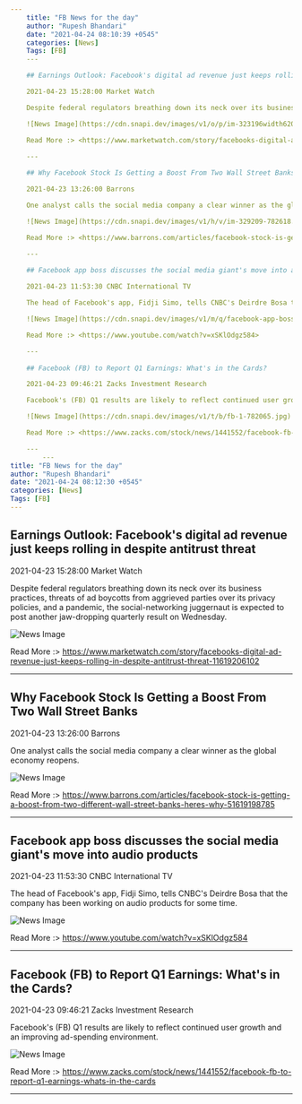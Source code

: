 ```yaml
---
    title: "FB News for the day"
    author: "Rupesh Bhandari"
    date: "2021-04-24 08:10:39 +0545"
    categories: [News]
    Tags: [FB]
    ---

    ## Earnings Outlook: Facebook's digital ad revenue just keeps rolling in despite antitrust threat

    2021-04-23 15:28:00 Market Watch

    Despite federal regulators breathing down its neck over its business practices, threats of ad boycotts from aggrieved parties over its privacy policies, and a pandemic, the social-networking juggernaut is expected to post another jaw-dropping quarterly result on Wednesday.

    ![News Image](https://cdn.snapi.dev/images/v1/o/p/im-323196width620size1420643729189789-782779.jpg)

    Read More :> <https://www.marketwatch.com/story/facebooks-digital-ad-revenue-just-keeps-rolling-in-despite-antitrust-threat-11619206102>

    ---
        
    ## Why Facebook Stock Is Getting a Boost From Two Wall Street Banks

    2021-04-23 13:26:00 Barrons

    One analyst calls the social media company a clear winner as the global economy reopens.

    ![News Image](https://cdn.snapi.dev/images/v1/h/v/im-329209-782618.jpg)

    Read More :> <https://www.barrons.com/articles/facebook-stock-is-getting-a-boost-from-two-different-wall-street-banks-heres-why-51619198785>

    ---
        
    ## Facebook app boss discusses the social media giant's move into audio products

    2021-04-23 11:53:30 CNBC International TV

    The head of Facebook's app, Fidji Simo, tells CNBC's Deirdre Bosa that the company has been working on audio products for some time.

    ![News Image](https://cdn.snapi.dev/images/v1/m/q/facebook-app-boss-discusses-the-social-media-giants-move-into-audio-products-782409.jpg)

    Read More :> <https://www.youtube.com/watch?v=xSKlOdgz584>

    ---
        
    ## Facebook (FB) to Report Q1 Earnings: What's in the Cards?

    2021-04-23 09:46:21 Zacks Investment Research

    Facebook's (FB) Q1 results are likely to reflect continued user growth and an improving ad-spending environment.

    ![News Image](https://cdn.snapi.dev/images/v1/t/b/fb-1-782065.jpg)

    Read More :> <https://www.zacks.com/stock/news/1441552/facebook-fb-to-report-q1-earnings-whats-in-the-cards>

    ---
        ---
title: "FB News for the day"
author: "Rupesh Bhandari"
date: "2021-04-24 08:12:30 +0545"
categories: [News]
Tags: [FB]
---
```


## Earnings Outlook: Facebook's digital ad revenue just keeps rolling in despite antitrust threat

2021-04-23 15:28:00 Market Watch

Despite federal regulators breathing down its neck over its business practices, threats of ad boycotts from aggrieved parties over its privacy policies, and a pandemic, the social-networking juggernaut is expected to post another jaw-dropping quarterly result on Wednesday.

![News Image](https://cdn.snapi.dev/images/v1/o/p/im-323196width620size1420643729189789-782779.jpg)

Read More :> <https://www.marketwatch.com/story/facebooks-digital-ad-revenue-just-keeps-rolling-in-despite-antitrust-threat-11619206102>

---
        
## Why Facebook Stock Is Getting a Boost From Two Wall Street Banks

2021-04-23 13:26:00 Barrons

One analyst calls the social media company a clear winner as the global economy reopens.

![News Image](https://cdn.snapi.dev/images/v1/h/v/im-329209-782618.jpg)

Read More :> <https://www.barrons.com/articles/facebook-stock-is-getting-a-boost-from-two-different-wall-street-banks-heres-why-51619198785>

---
        
## Facebook app boss discusses the social media giant's move into audio products

2021-04-23 11:53:30 CNBC International TV

The head of Facebook's app, Fidji Simo, tells CNBC's Deirdre Bosa that the company has been working on audio products for some time.

![News Image](https://cdn.snapi.dev/images/v1/m/q/facebook-app-boss-discusses-the-social-media-giants-move-into-audio-products-782409.jpg)

Read More :> <https://www.youtube.com/watch?v=xSKlOdgz584>

---
        
## Facebook (FB) to Report Q1 Earnings: What's in the Cards?

2021-04-23 09:46:21 Zacks Investment Research

Facebook's (FB) Q1 results are likely to reflect continued user growth and an improving ad-spending environment.

![News Image](https://cdn.snapi.dev/images/v1/t/b/fb-1-782065.jpg)

Read More :> <https://www.zacks.com/stock/news/1441552/facebook-fb-to-report-q1-earnings-whats-in-the-cards>

---
        
